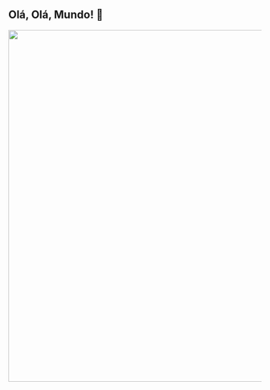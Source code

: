 <span alinhar="centro">

## Olá, Olá, Mundo! 👋

</span>


<div alinhar="centro">
<img src="https://desblogada.files.wordpress.com/2021/05/kaka-cordovil-java-developer-2.gif" width="700px" />
</div>
